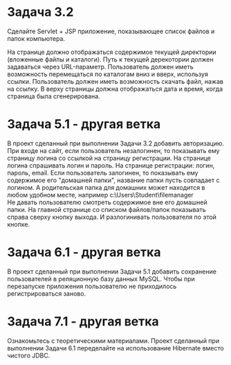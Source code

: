 # Задача 3.2
Сделайте Servlet + JSP приложение, показывающее список файлов и папок компьютера.

На странице должно отображаться содержимое текущей директории (вложенные файлы и каталоги).
Путь к текущей дерекотории должен задаваться через URL-параметр.
Пользователь должен иметь возможность перемещаться по каталогам вниз и вверх, используя ссылки.
Пользователь должен иметь возможность скачать файл, нажав на ссылку.
В верху страницы должна отображаться дата и время, когда страница была сгенерирована.

# Задача 5.1 - другая ветка
В проект сделанный при выполнении Задачи 3.2 добавить авторизацию.
При входе на сайт, если пользователь незалогинен, то показывать ему страницу логина со ссылкой на страницу регистрации. На странице логина спрашивать логин и пароль. На странице регистрации: логин, пароль, email.
Если пользователь залогинен, то показывать ему содержимое его "домашней папки", название папки пусть совпадает с логином. А родительская папка для домашних может находится в любом удобном месте, например c:\Users\Student\filemanager\
Не давать пользователю смотреть содержимое вне его домашней папки.
На главной странице со списком файлов/папок показывать справа сверху кнопку выхода. И разлогинивать пользователя по этой кнопке.

# Задача 6.1 - другая ветка
В проект сделанный при выполнении Задачи 5.1 добавить сохранение пользователей в реляционную базу данных MySQL. Чтобы при перезапуске приложения пользователю не приходилось регистрироваться заново.

# Задача 7.1 - другая ветка
Ознакомьтесь с теоретическими материалами.
Проект сделанный при выполнении Задачи 6.1 переделайте на использование Hibernate вместо чистого JDBC.
